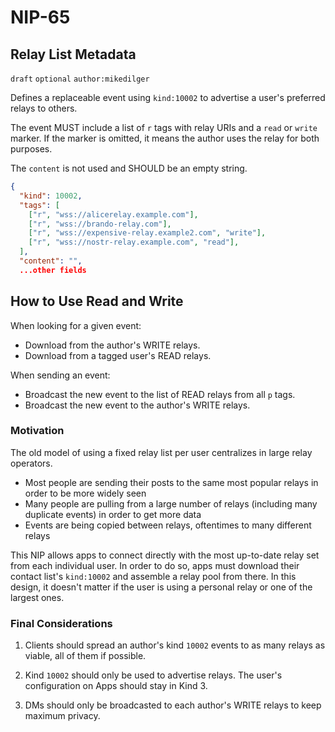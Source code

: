 NIP-65
======

Relay List Metadata
-------------------

`draft` `optional` `author:mikedilger`

Defines a replaceable event using `kind:10002` to advertise a user's preferred relays to others. 

The event MUST include a list of `r` tags with relay URIs and a `read` or `write` marker. If the marker is omitted, it means the author uses the relay for both purposes.

The `content` is not used and SHOULD be an empty string.

```json
{
  "kind": 10002,
  "tags": [
    ["r", "wss://alicerelay.example.com"],
    ["r", "wss://brando-relay.com"],
    ["r", "wss://expensive-relay.example2.com", "write"],
    ["r", "wss://nostr-relay.example.com", "read"],
  ],
  "content": "",
  ...other fields
```

## How to Use Read and Write

When looking for a given event: 

- Download from the author's WRITE relays. 
- Download from a tagged user's READ relays. 

When sending an event: 

- Broadcast the new event to the list of READ relays from all `p` tags. 
- Broadcast the new event to the author's WRITE relays.

### Motivation

The old model of using a fixed relay list per user centralizes in large relay operators. 

  - Most people are sending their posts to the same most popular relays in order to be more widely seen
  - Many people are pulling from a large number of relays (including many duplicate events) in order to get more data
  - Events are being copied between relays, oftentimes to many different relays
  
This NIP allows apps to connect directly with the most up-to-date relay set from each individual user. In order to do so, apps must download their contact list's `kind:10002` and assemble a relay pool from there. In this design, it doesn't matter if the user is using a personal relay or one of the largest ones. 

### Final Considerations

1. Clients should spread an author's kind `10002` events to as many relays as viable, all of them if possible. 

2. Kind `10002` should only be used to advertise relays. The user's configuration on Apps should stay in Kind 3.

3. DMs should only be broadcasted to each author's WRITE relays to keep maximum privacy. 
